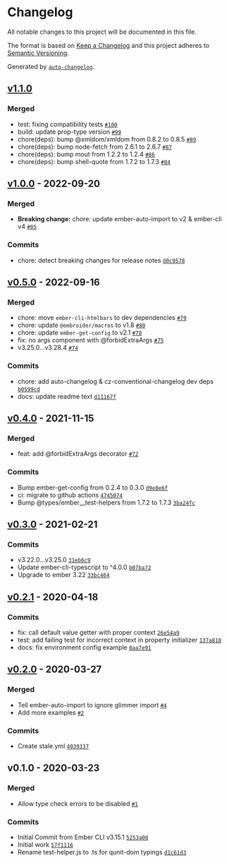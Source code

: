 # Changelog

All notable changes to this project will be documented in this file.

The format is based on [Keep a Changelog](https://keepachangelog.com/en/1.0.0/)
and this project adheres to [Semantic Versioning](https://semver.org/spec/v2.0.0.html).

Generated by [`auto-changelog`](https://github.com/CookPete/auto-changelog).

## [v1.1.0](https://github.com/jkusa/ember-arg-types/compare/v1.0.0...v1.1.0)

### Merged

- test: fixing compatibility tests [`#100`](https://github.com/jkusa/ember-arg-types/pull/100)
- build: update prop-type version [`#99`](https://github.com/jkusa/ember-arg-types/pull/99)
- chore(deps): bump @xmldom/xmldom from 0.8.2 to 0.8.5 [`#89`](https://github.com/jkusa/ember-arg-types/pull/89)
- chore(deps): bump node-fetch from 2.6.1 to 2.6.7 [`#87`](https://github.com/jkusa/ember-arg-types/pull/87)
- chore(deps): bump mout from 1.2.2 to 1.2.4 [`#86`](https://github.com/jkusa/ember-arg-types/pull/86)
- chore(deps): bump shell-quote from 1.7.2 to 1.7.3 [`#84`](https://github.com/jkusa/ember-arg-types/pull/84)

## [v1.0.0](https://github.com/jkusa/ember-arg-types/compare/v0.5.0...v1.0.0) - 2022-09-20

### Merged

- **Breaking change:** chore: update ember-auto-import to v2 & ember-cli v4 [`#85`](https://github.com/jkusa/ember-arg-types/pull/85)

### Commits

- chore: detect breaking changes for release notes [`d0c9578`](https://github.com/jkusa/ember-arg-types/commit/d0c9578b31fbf5592b8e5c5114f33f63b66d3faf)

## [v0.5.0](https://github.com/jkusa/ember-arg-types/compare/v0.4.0...v0.5.0) - 2022-09-16

### Merged

- chore: move `ember-cli-htmlbars` to dev dependencies [`#79`](https://github.com/jkusa/ember-arg-types/pull/79)
- chore: update `@embroider/macros` to v1.8 [`#80`](https://github.com/jkusa/ember-arg-types/pull/80)
- chore: update `ember-get-config` to v2.1 [`#78`](https://github.com/jkusa/ember-arg-types/pull/78)
- fix: no args component with @forbidExtraArgs [`#75`](https://github.com/jkusa/ember-arg-types/pull/75)
- v3.25.0...v3.28.4 [`#74`](https://github.com/jkusa/ember-arg-types/pull/74)

### Commits

- chore: add auto-changelog & cz-conventional-changelog dev deps [`b0599cd`](https://github.com/jkusa/ember-arg-types/commit/b0599cd11770daaae82e8dbfd70df8b9c581d32e)
- docs: update readme text [`d11167f`](https://github.com/jkusa/ember-arg-types/commit/d11167f4517fd31ff4613a0f0bb7fa6a4a29bee3)

## [v0.4.0](https://github.com/jkusa/ember-arg-types/compare/v0.3.0...v0.4.0) - 2021-11-15

### Merged

- feat: add @forbidExtraArgs decorator [`#72`](https://github.com/jkusa/ember-arg-types/pull/72)

### Commits

- Bump ember-get-config from 0.2.4 to 0.3.0 [`d9e8e6f`](https://github.com/jkusa/ember-arg-types/commit/d9e8e6ff342596cce01aeaf676984b93d1add94c)
- ci: migrate to github actions [`4745074`](https://github.com/jkusa/ember-arg-types/commit/47450744a9dc9bec4682e3b293cd6eeb2f5274ab)
- Bump @types/ember__test-helpers from 1.7.2 to 1.7.3 [`3ba24fc`](https://github.com/jkusa/ember-arg-types/commit/3ba24fc1e94a407e484bf41246cdead6565b194d)

## [v0.3.0](https://github.com/jkusa/ember-arg-types/compare/v0.2.1...v0.3.0) - 2021-02-21

### Commits

- v3.22.0...v3.25.0 [`31eb6c9`](https://github.com/jkusa/ember-arg-types/commit/31eb6c953b3c6a84eded46fd0ff76223c1c6397b)
- Update ember-cli-typescript to ^4.0.0 [`b07ba72`](https://github.com/jkusa/ember-arg-types/commit/b07ba723a938f75966ef10d475663d22591b51c4)
- Upgrade to ember 3.22 [`33bc464`](https://github.com/jkusa/ember-arg-types/commit/33bc464355496c6dfaa41b7504d06b60929e6cf2)

## [v0.2.1](https://github.com/jkusa/ember-arg-types/compare/v0.2.0...v0.2.1) - 2020-04-18

### Commits

- fix: call default value getter with proper context [`26e54a9`](https://github.com/jkusa/ember-arg-types/commit/26e54a9e30035de44e40521697f17f8c1db76c3d)
- test: add failing test for incorrect context in property initializer [`137a818`](https://github.com/jkusa/ember-arg-types/commit/137a818fe9d51f5bd033fa1083c5999aa2846e1f)
- docs: fix environment config example [`0aa7e91`](https://github.com/jkusa/ember-arg-types/commit/0aa7e9104e298a3f8cdd425311fc1a8430bfe27a)

## [v0.2.0](https://github.com/jkusa/ember-arg-types/compare/v0.1.0...v0.2.0) - 2020-03-27

### Merged

- Tell ember-auto-import to ignore glimmer import [`#4`](https://github.com/jkusa/ember-arg-types/pull/4)
- Add more examples [`#2`](https://github.com/jkusa/ember-arg-types/pull/2)

### Commits

- Create stale.yml [`4039337`](https://github.com/jkusa/ember-arg-types/commit/40393377520ce3d9af86971caa718bc15bc83999)

## v0.1.0 - 2020-03-23

### Merged

- Allow type check errors to be disabled [`#1`](https://github.com/jkusa/ember-arg-types/pull/1)

### Commits

- Initial Commit from Ember CLI v3.15.1 [`5253a08`](https://github.com/jkusa/ember-arg-types/commit/5253a08dac869785394ec38c7306236c4b5e9510)
- Initial work [`57f1116`](https://github.com/jkusa/ember-arg-types/commit/57f11167a7c82a347dbc1c8aae8e12c951e29805)
- Rename test-helper.js to .ts for qunit-dom typings [`d1c61d3`](https://github.com/jkusa/ember-arg-types/commit/d1c61d36cc2053127fd19ed34f5783c45dc09706)
